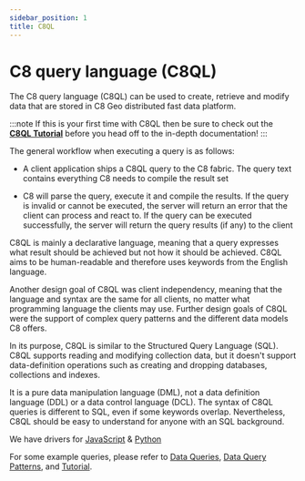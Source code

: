 ```yaml
---
sidebar_position: 1
title: C8QL
---
```


# C8 query language (C8QL)

The C8 query language (C8QL) can be used to create, retrieve and modify data that are stored in C8 Geo distributed fast data platform.

:::note
If this is your first time with C8QL then be sure to check out the [**C8QL Tutorial**](c8ql-tutorial.md) before you head off to the in-depth documentation!
:::

The general workflow when executing a query is as follows:

- A client application ships a C8QL query to the C8  fabric. The query text contains everything C8 needs to compile the result set

- C8 will parse the query, execute it and compile the results. If the query is invalid or cannot be executed, the server will return an error that the client can process and react to. If the query can be executed successfully, the server will return the query results (if any) to the client

C8QL is mainly a declarative language, meaning that a query expresses what result should be achieved but not how it should be achieved. C8QL aims to be human-readable and therefore uses keywords from the English language.

Another design goal of C8QL was client independency, meaning that the language and syntax are the same for all clients, no matter what programming language the clients may use.  Further design goals of C8QL were the support of complex query patterns and the different data models C8 offers.

In its purpose, C8QL is similar to the Structured Query Language (SQL). C8QL supports reading and modifying collection data, but it doesn't support data-definition operations such as creating and dropping databases, collections and indexes.

It is a pure data manipulation language (DML), not a data definition language (DDL) or a data control language (DCL). The syntax of C8QL queries is different to SQL, even if some keywords overlap. Nevertheless, C8QL should be easy to understand for anyone with an SQL background.

We have drivers for [JavaScript](https://github.com/Macrometacorp/jsC8) & [Python](https://github.com/Macrometacorp/pyC8)

For some example queries, please refer to [Data Queries](data-queries.md), [Data Query Patterns](../c8ql/examples/), and [Tutorial](../c8ql/data-queries.md).

